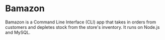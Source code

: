 # Bamazon
Bamazon is a Command Line Interface (CLI) app that takes in orders from customers and depletes stock from the store's inventory. It runs on Node.js and MySQL. 
